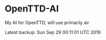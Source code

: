 # OpenTTD-AI
My AI for OpenTTD, will use primarily air

Latest backup: Sun Sep 29 00:11:01 UTC 2019
